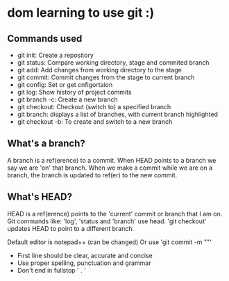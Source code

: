 # dom learning to use git :)

## Commands used 

- git init: Create a repository
- git status: Compare working directory, stage and commited branch
- git add: Add changes from working directory to the stage
- git commit: Commit changes from the stage to current branch 
- git config: Set or get cnfigortaion
- git log: Show history of project commits
- git branch -c: Create a new branch 
- git checkout: Checkout (switch to) a specified branch
- git branch: displays a list  of branches, with current branch highlighted
- git checkout -b: To create and switch to a new branch

## What's a branch?

A branch is a ref(erence) to a commit. When HEAD points to a branch we say we are 'on' that branch. When we make
a commit while we are on a branch, the branch is updated to ref(er) to the new commit.

## What's HEAD?

HEAD is a ref(erence) points to the 'current' commit or branch that I am on. Git commands like: 'log', 'status and
 'branch' use head. 'git checkout' updates HEAD to point to a different branch.
 
Default editor is notepad++ (can be changed)
Or use 'git commit -m "<message>"'

- First line should be clear, accurate and concise
- Use proper spelling, punctuation and grammar
- Don't end in fullstop ' . '